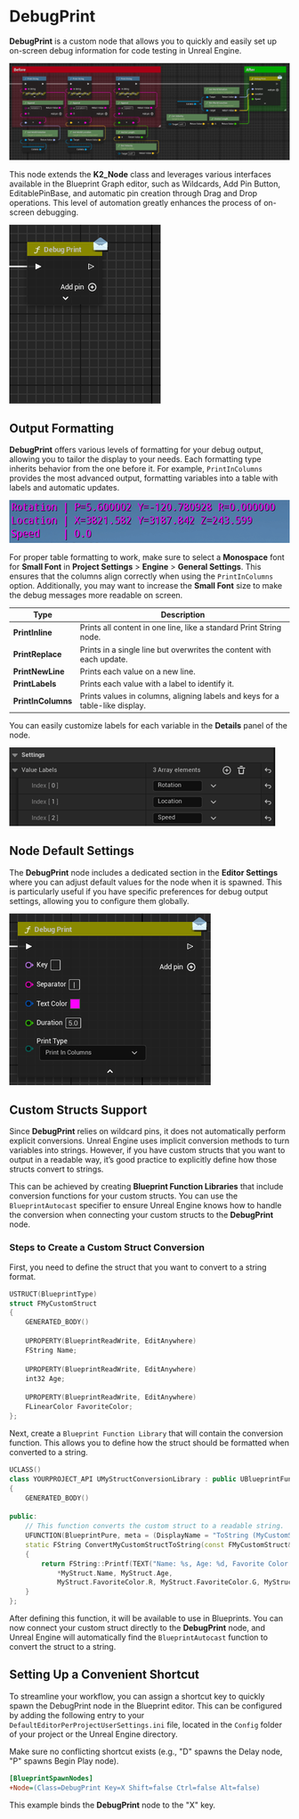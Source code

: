 # DebugPrint

**DebugPrint** is a custom node that allows you to quickly and easily set up on-screen debug information for code testing in Unreal Engine.

![DebugPrintNode_UseExample](Images/DebugPrintNode_UseExample.png)

This node extends the **K2_Node** class and leverages various interfaces available in the Blueprint Graph editor, such as Wildcards, Add Pin Button, EditablePinBase, and automatic pin creation through Drag and Drop operations. This level of automation greatly enhances the process of on-screen debugging.

![DebugPrintNode_Autoconnect](Images/DebugPrintNode_Autoconnect.gif)

## Output Formatting

**DebugPrint** offers various levels of formatting for your debug output, allowing you to tailor the display to your needs. Each formatting type inherits behavior from the one before it. For example, `PrintInColumns` provides the most advanced output, formatting variables into a table with labels and automatic updates.

![DebugPrintNode_Runtime](Images/DebugPrintNode_Runtime.gif)

For proper table formatting to work, make sure to select a **Monospace** font for **Small Font** in **Project Settings** > **Engine** > **General Settings**. This ensures that the columns align correctly when using the `PrintInColumns` option. Additionally, you may want to increase the **Small Font** size to make the debug messages more readable on screen.

| **Type**           | **Description**                                                              |
| ------------------ | ---------------------------------------------------------------------------- |
| **PrintInline**    | Prints all content in one line, like a standard Print String node.           |
| **PrintReplace**   | Prints in a single line but overwrites the content with each update.         |
| **PrintNewLine**   | Prints each value on a new line.                                             |
| **PrintLabels**    | Prints each value with a label to identify it.                               |
| **PrintInColumns** | Prints values in columns, aligning labels and keys for a table-like display. |

You can easily customize labels for each variable in the **Details** panel of the node.

![DebugPrintNode_DetailsPanel](Images/DebugPrintNode_DetailsPanel.png)

## Node Default Settings

The **DebugPrint** node includes a dedicated section in the **Editor Settings** where you can adjust default values for the node when it is spawned. This is particularly useful if you have specific preferences for debug output settings, allowing you to configure them globally.

![DebugPrintNode_AdvancedOptions](Images/DebugPrintNode_AdvancedOptions.png)

## Custom Structs Support

Since **DebugPrint** relies on wildcard pins, it does not automatically perform explicit conversions. Unreal Engine uses implicit conversion methods to turn variables into strings. However, if you have custom structs that you want to output in a readable way, it’s good practice to explicitly define how those structs convert to strings.

This can be achieved by creating **Blueprint Function Libraries** that include conversion functions for your custom structs. You can use the `BlueprintAutocast` specifier to ensure Unreal Engine knows how to handle the conversion when connecting your custom structs to the **DebugPrint** node.

### Steps to Create a Custom Struct Conversion

First, you need to define the struct that you want to convert to a string format.

```cpp
USTRUCT(BlueprintType)
struct FMyCustomStruct
{
    GENERATED_BODY()
    
    UPROPERTY(BlueprintReadWrite, EditAnywhere)
    FString Name;

    UPROPERTY(BlueprintReadWrite, EditAnywhere)
    int32 Age;

    UPROPERTY(BlueprintReadWrite, EditAnywhere)
    FLinearColor FavoriteColor;
};
```

Next, create a `Blueprint Function Library` that will contain the conversion function. This allows you to define how the struct should be formatted when converted to a string.

```cpp
UCLASS()
class YOURPROJECT_API UMyStructConversionLibrary : public UBlueprintFunctionLibrary
{
    GENERATED_BODY()

public:
    // This function converts the custom struct to a readable string.
    UFUNCTION(BlueprintPure, meta = (DisplayName = "ToString (MyCustomStruct)", CompactNodeTitle = "->", BlueprintAutocast), Category = "Utilities|String")
    static FString ConvertMyCustomStructToString(const FMyCustomStruct& MyStruct)
    {
        return FString::Printf(TEXT("Name: %s, Age: %d, Favorite Color: R=%f G=%f B=%f"), 
            *MyStruct.Name, MyStruct.Age, 
            MyStruct.FavoriteColor.R, MyStruct.FavoriteColor.G, MyStruct.FavoriteColor.B);
    }
};
```

After defining this function, it will be available to use in Blueprints. You can now connect your custom struct directly to the **DebugPrint** node, and Unreal Engine will automatically find the `BlueprintAutocast` function to convert the struct to a string.

## Setting Up a Convenient Shortcut

To streamline your workflow, you can assign a shortcut key to quickly spawn the DebugPrint node in the Blueprint editor. This can be configured by adding the following entry to your `DefaultEditorPerProjectUserSettings.ini` file, located in the `Config` folder of your project or the Unreal Engine directory.

Make sure no conflicting shortcut exists (e.g., "D" spawns the Delay node, "P" spawns Begin Play node).

```ini
[BlueprintSpawnNodes]
+Node=(Class=DebugPrint Key=X Shift=false Ctrl=false Alt=false)
```

This example binds the **DebugPrint** node to the "X" key.